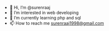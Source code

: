 - 👋 Hi, I’m @surenraaj
- 👀 I’m interested in web developing 
- 🌱 I’m currently learning php and sql
- 📫 How to reach me surenraaj1998@gmail.com

<!---
surenraaj/surenraaj is a ✨ special ✨ repository because its `README.md` (this file) appears on your GitHub profile.
You can click the Preview link to take a look at your changes.
--->
